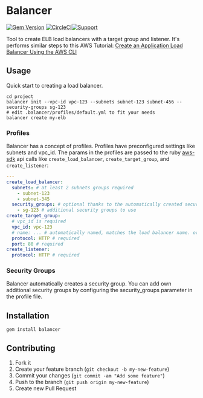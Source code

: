 # Balancer

[![Gem Version](https://badge.fury.io/rb/balancer.svg)](https://badge.fury.io/rb/balancer)
[![CircleCI](https://circleci.com/gh/tongueroo/balancer.svg?style=svg)](https://circleci.com/gh/tongueroo/balancer)[![Support](https://img.shields.io/badge/get-support-blue.svg)](https://boltops.com?utm_source=badge&utm_medium=badge&utm_campaign=balancer)

Tool to create ELB load balancers with a target group and listener.  It's performs similar steps to this AWS Tutorial: [Create an Application Load Balancer Using the AWS CLI
](https://docs.aws.amazon.com/elasticloadbalancing/latest/application/tutorial-application-load-balancer-cli.html)

## Usage

Quick start to creating a load balancer.

    cd project
    balancer init --vpc-id vpc-123 --subnets subnet-123 subnet-456 --security-groups sg-123
    # edit .balancer/profiles/default.yml to fit your needs
    balancer create my-elb

### Profiles

Balancer has a concept of profiles.  Profiles have preconfigured settings like subnets and vpc_id.  The params in the profiles are passed to the ruby [aws-sdk](https://docs.aws.amazon.com/sdk-for-ruby/v3/api/Aws/ElasticLoadBalancingV2/Client.html) api calls like `create_load_balancer`, `create_target_group`, and `create_listener`:

```yaml
---
create_load_balancer:
  subnets: # at least 2 subnets groups required
    - subnet-123
    - subnet-345
  security_groups: # optional thanks to the automatically created security group by balancer
    - sg-123 # additional security groups to use
create_target_group:
  # vpc_id is required
  vpc_id: vpc-123
  # name: ... # automatically named, matches the load balancer name. override here
  protocol: HTTP # required
  port: 80 # required
create_listener:
  protocol: HTTP # required
```

### Security Groups

Balancer automatically creates a security group.  You can add own additional security groups by configuring the security_groups parameter in the profile file.

## Installation

    gem install balancer

## Contributing

1. Fork it
2. Create your feature branch (`git checkout -b my-new-feature`)
3. Commit your changes (`git commit -am "Add some feature"`)
4. Push to the branch (`git push origin my-new-feature`)
5. Create new Pull Request
